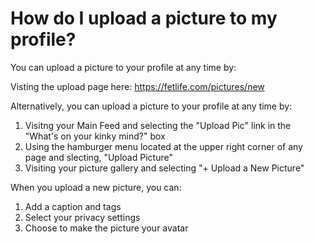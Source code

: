 # How do I upload a picture to my profile?

You can upload a picture to your profile at any time by:

Visting the upload page here: https://fetlife.com/pictures/new

Alternatively, you can upload a picture to your profile at any time by:

1. Visitng your Main Feed and selecting the "Upload Pic" link in the "What's on your kinky mind?" box
2. Using the hamburger menu located at the upper right corner of any page and slecting, "Upload Picture"
3. Visiting your picture gallery and selecting "+ Upload a New Picture"

When you upload a new picture, you can:

1. Add a caption and tags
2. Select your privacy settings
3. Choose to make the picture your avatar
